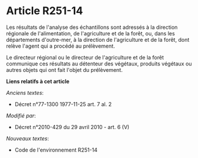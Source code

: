 # Article R251-14

Les résultats de l'analyse des échantillons sont adressés à la         direction régionale de l'alimentation, de
l'agriculture et de la forêt, ou, dans les départements d'outre-mer, à la direction de l'agriculture et de la forêt, dont
relève l'agent qui a procédé au prélèvement. 

Le directeur régional ou le directeur de l'agriculture et de la forêt communique ces résultats au détenteur des végétaux,
produits végétaux ou autres objets qui ont fait l'objet du prélèvement.

**Liens relatifs à cet article**

_Anciens textes_:

  - Décret n°77-1300 1977-11-25 art. 7 al. 2

_Modifié par_:

  - Décret n°2010-429 du 29 avril 2010 - art. 6 (V)

_Nouveaux textes_:

  - Code de l'environnement R251-14
